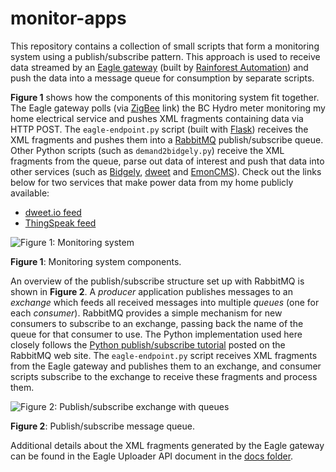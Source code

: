 monitor-apps
============

This repository contains a collection of small scripts that form a monitoring system using a publish/subscribe pattern. This approach is used to receive data streamed by an [Eagle gateway](http://rainforestautomation.com/rfa-z109-eagle/) (built by [Rainforest Automation](http://rainforestautomation.com)) and push the data into a message queue for consumption by separate scripts.

**Figure 1** shows how the components of this monitoring system fit together. The Eagle gateway polls (via [ZigBee](http://www.zigbee.org) link) the BC Hydro meter monitoring my home electrical service and pushes XML fragments containing data via HTTP POST. The `eagle-endpoint.py` script (built with [Flask](http://flask.pocoo.org)) receives the XML fragments and pushes them into a [RabbitMQ](http://www.rabbitmq.com) publish/subscribe queue. Other Python scripts (such as `demand2bidgely.py`) receive the XML fragments from the queue, parse out data of interest and push that data into other services (such as [Bidgely](https://www.bidgely.com), [dweet](http://dweet.io) and [EmonCMS](http://emoncms.org)). Check out the links below for two services that make power data from my home publicly available:

- [dweet.io feed](http://dweet.io/follow/vangorp-home)
- [ThingSpeak feed](https://thingspeak.com/channels/22462#publicview)


![Figure 1: Monitoring system](https://raw.githubusercontent.com/jvangorp/monitor-apps/master/images/fig1-monitoring-system.png "Figure 1")

**Figure 1**: Monitoring system components.


An overview of the publish/subscribe structure set up with RabbitMQ is shown in **Figure 2**. A _producer_ application publishes messages to an _exchange_ which feeds all received messages into multiple _queues_ (one for each _consumer_). RabbitMQ provides a simple mechanism for new consumers to subscribe to an exchange, passing back the name of the queue for that consumer to use. The Python implementation used here closely follows the [Python publish/subscribe tutorial](http://www.rabbitmq.com/tutorials/tutorial-three-python.html) posted on the RabbitMQ web site. The `eagle-endpoint.py` script receives XML fragments from the Eagle gateway and publishes them to an exchange, and consumer scripts subscribe to the exchange to receive these fragments and process them.

![Figure 2: Publish/subscribe exchange with queues](https://raw.githubusercontent.com/jvangorp/monitor-apps/master/images/fig2-publish-subscribe.png "Figure 2")

**Figure 2**: Publish/subscribe message queue.

Additional details about the XML fragments generated by the Eagle gateway can be found in the Eagle Uploader API document in the [docs folder](https://github.com/jvangorp/monitor-apps/tree/master/docs). 
